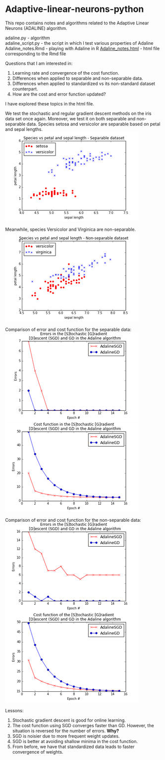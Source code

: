 Adaptive-linear-neurons-python
==============================  

This repo contains notes and algorithms related to the Adaptive Linear Neurons (ADALINE) algorithm.

adaline.py - algorithm  
adaline_script.py - the script in which I test various properties of Adaline
Adaline_notes.Rmd - playing with Adaline in R
[Adaline_notes.html](http://htmlpreview.github.io/?https://github.com/FyzHsn/Adaptive-linear-neurons-python/blob/master/Adaline_notes.html) - html file corresponding to the Rmd file 

Questions that I am interested in:  
1. Learning rate and convergence of the cost function.  
2. Differences when applied to separable and non-separable data.  
3. Differences when applied to standardized vs its non-standard dataset counterpart.  
4. How are the cost and error function updated?  

I have explored these topics in the html file.

We test the stochastic and regular gradient descent methods on the iris data set once again. Moreover, we test it on both separable and non-separable data. Species setosa and versicolor are separable based on petal and sepal lengths.
![](https://github.com/FyzHsn/Adaptive-linear-neurons-python/blob/master/SetosaVersicolorFig.png?raw=true)  

Meanwhile, species Versicolor and Virginica are non-separable.  
![](https://github.com/FyzHsn/Adaptive-linear-neurons-python/blob/master/VersicolorVirginicaFig.png?raw=true)  

Comparison of error and cost function for the separable data:  
![](https://github.com/FyzHsn/Adaptive-linear-neurons-python/blob/master/SGDvsGDErrors.png?raw=true)  
![](https://github.com/FyzHsn/Adaptive-linear-neurons-python/blob/master/SGDvsGDCost.png?raw=true)

Comparison of error and cost function for the non-separable data:    
![](https://github.com/FyzHsn/Adaptive-linear-neurons-python/blob/master/SGDvsGDErrorsNS.png?raw=true)    
![](https://github.com/FyzHsn/Adaptive-linear-neurons-python/blob/master/SGDvsGDCostNS.png?raw=true)  

Lessons:   
1. Stochastic gradient descent is good for online learning.  
2. The cost function using SGD converges faster than GD. However, the situation is reversed for the number of errors. **Why?**  
3. SGD is noisier due to more frequent weight updates.  
4. SGD is better at avoiding shallow minima in the cost function.  
5. From before, we have that standardized data leads to faster convergence of weights.  

